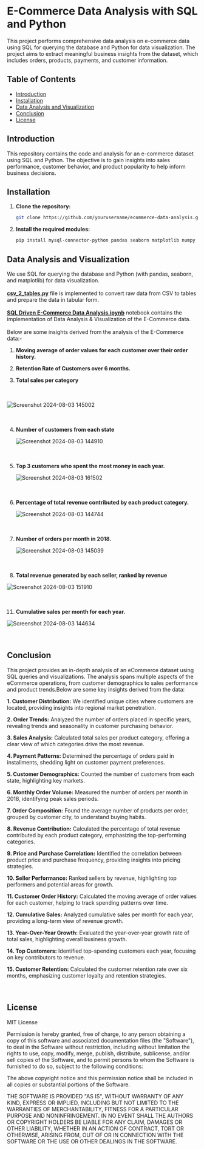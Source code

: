 # E-Commerce Data Analysis with SQL and Python

This project performs comprehensive data analysis on e-commerce data using SQL for querying the database and Python for data visualization. The project aims to extract meaningful business insights from the dataset, which includes orders, products, payments, and customer information.

## Table of Contents

- [Introduction](#introduction)
- [Installation](#installation)
- [Data Analysis and Visualization](#data-analysis-and-visualization)
- [Conclusion](#conclusion)
- [License](#license)


## Introduction

This repository contains the code and analysis for an e-commerce dataset using SQL and Python. The objective is to gain insights into sales performance, customer behavior, and product popularity to help inform business decisions.

## Installation

1. **Clone the repository:**

   ```bash
   git clone https://github.com/yourusername/ecommerce-data-analysis.git


2. **Install the required modules:**

    ```bash
    pip install mysql-connector-python pandas seaborn matplotlib numpy


## Data Analysis and Visualization

We use SQL for querying the database and Python (with pandas, seaborn, and matplotlib) for data visualization.<br><br>
**[csv_2_tables.py](./csv_2_tables.py)** file is implemented to convert raw data from CSV to tables and prepare the data in tabular form.<br><br>
**[SQL Driven E-Commerce Data Analysis.ipynb](./SQL_Driven_E-Commerce_Data_Analysis.ipynb)** notebook contains the implementation of Data Analysis & Visualization of the E-Commerce data.<br><br>
Below are some insights derived from the analysis of the E-Commerce data:-


1. **Moving average of order values for each customer over their order history.**

2. **Retention Rate of Customers over 6 months.**

3. **Total sales per category**
<br><br><br>


  ![Screenshot 2024-08-03 145002](https://github.com/user-attachments/assets/8f1cc587-fba7-4616-b9a0-4cc8152aca2c)
  <br><br><br>

4. **Number of customers from each state**


   ![Screenshot 2024-08-03 144910](https://github.com/user-attachments/assets/16f755f8-8e3c-43e2-bcc4-1d503cb1f001)
   <br><br><br>


6. **Top 3 customers who spent the most money in each year.**


   ![Screenshot 2024-08-03 161502](https://github.com/user-attachments/assets/c4802882-d2e0-47c1-be94-6470f5a194e9)
   <br><br><br>


8. **Percentage of total revenue contributed by each product category.**


   ![Screenshot 2024-08-03 144744](https://github.com/user-attachments/assets/c4b2f8a8-3f23-4193-b9e1-24101cecbc7d)
   <br><br><br>


9. **Number of orders per month in 2018.**


   ![Screenshot 2024-08-03 145039](https://github.com/user-attachments/assets/61ac25c2-1ddc-47e9-8454-04da8804bc1a)
   <br><br><br>



11. **Total revenue generated by each seller, ranked by revenue**


   ![Screenshot 2024-08-03 151910](https://github.com/user-attachments/assets/22301789-b98d-4568-9f88-fdf833c0987d)
   <br><br><br>



11. **Cumulative sales per month for each year.**


  ![Screenshot 2024-08-03 144634](https://github.com/user-attachments/assets/161e812a-3509-45fb-9dcb-c2e501f76169)
  <br><br><br>


## Conclusion

This project provides an in-depth analysis of an eCommerce dataset using SQL queries and visualizations. The analysis spans multiple aspects of the eCommerce operations, from customer demographics to sales performance and product trends.Below are some key insights derived from the data:

**1. Customer Distribution:** We identified unique cities where customers are located, providing insights into regional market penetration.

**2. Order Trends:** Analyzed the number of orders placed in specific years, revealing trends and seasonality in customer purchasing behavior.

**3. Sales Analysis:** Calculated total sales per product category, offering a clear view of which categories drive the most revenue.

**4. Payment Patterns:** Determined the percentage of orders paid in installments, shedding light on customer payment preferences.

**5. Customer Demographics:** Counted the number of customers from each state, highlighting key markets.

**6. Monthly Order Volume:** Measured the number of orders per month in 2018, identifying peak sales periods.

**7. Order Composition:** Found the average number of products per order, grouped by customer city, to understand buying habits.

**8. Revenue Contribution:** Calculated the percentage of total revenue contributed by each product category, emphasizing the top-performing categories.

**9. Price and Purchase Correlation:** Identified the correlation between product price and purchase frequency, providing insights into pricing strategies.

**10. Seller Performance:** Ranked sellers by revenue, highlighting top performers and potential areas for growth.

**11. Customer Order History:** Calculated the moving average of order values for each customer, helping to track spending patterns over time.

**12. Cumulative Sales:** Analyzed cumulative sales per month for each year, providing a long-term view of revenue growth.

**13. Year-Over-Year Growth:** Evaluated the year-over-year growth rate of total sales, highlighting overall business growth.

**14. Top Customers:** Identified top-spending customers each year, focusing on key contributors to revenue.

**15. Customer Retention:** Calculated the customer retention rate over six months, emphasizing customer loyalty and retention strategies.
<br><br><br>



## License

MIT License

Permission is hereby granted, free of charge, to any person obtaining a copy
of this software and associated documentation files (the "Software"), to deal
in the Software without restriction, including without limitation the rights
to use, copy, modify, merge, publish, distribute, sublicense, and/or sell
copies of the Software, and to permit persons to whom the Software is
furnished to do so, subject to the following conditions:

The above copyright notice and this permission notice shall be included in all
copies or substantial portions of the Software.

THE SOFTWARE IS PROVIDED "AS IS", WITHOUT WARRANTY OF ANY KIND, EXPRESS OR
IMPLIED, INCLUDING BUT NOT LIMITED TO THE WARRANTIES OF MERCHANTABILITY,
FITNESS FOR A PARTICULAR PURPOSE AND NONINFRINGEMENT. IN NO EVENT SHALL THE
AUTHORS OR COPYRIGHT HOLDERS BE LIABLE FOR ANY CLAIM, DAMAGES OR OTHER
LIABILITY, WHETHER IN AN ACTION OF CONTRACT, TORT OR OTHERWISE, ARISING FROM,
OUT OF OR IN CONNECTION WITH THE SOFTWARE OR THE USE OR OTHER DEALINGS IN THE
SOFTWARE.

